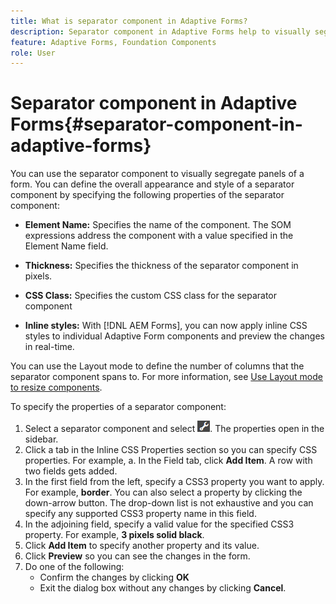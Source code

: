 ```yaml
---
title: What is separator component in Adaptive Forms?
description: Separator component in Adaptive Forms help to visually segregate sections of a form.
feature: Adaptive Forms, Foundation Components
role: User
---
```


# Separator component in Adaptive Forms{#separator-component-in-adaptive-forms}

You can use the separator component to visually segregate panels of a form. You can define the overall appearance and style of a separator component by specifying the following properties of the separator component:

* **Element Name:** Specifies the name of the component. The SOM expressions address the component with a value specified in the Element Name field.
* **Thickness:** Specifies the thickness of the separator component in pixels.

* **CSS Class:** Specifies the custom CSS class for the separator component  

* **Inline styles:** With [!DNL AEM Forms], you can now apply inline CSS styles to individual Adaptive Form components and preview the changes in real-time.

You can use the Layout mode to define the number of columns that the separator component spans to. For more information, see [Use Layout mode to resize components](resize-using-layout-mode.md).

To specify the properties of a separator component:

1. Select a separator component and select ![cmppr](assets/cmppr.png). The properties open in the sidebar.
1. Click a tab in the Inline CSS Properties section so you can specify CSS properties. For example, a. In the Field tab, click **Add Item**. A row with two fields gets added.
1. In the first field from the left, specify a CSS3 property you want to apply. For example, **border**. You can also select a property by clicking the down-arrow button. The drop-down list is not exhaustive and you can specify any supported CSS3 property name in this field.
1. In the adjoining field, specify a valid value for the specified CSS3 property. For example, **3 pixels solid black**.
1. Click **Add Item** to specify another property and its value.
1. Click **Preview** so you can see the changes in the form.
1. Do one of the following:
    * Confirm the changes by clicking **OK**
    * Exit the dialog box without any changes by clicking **Cancel**.

